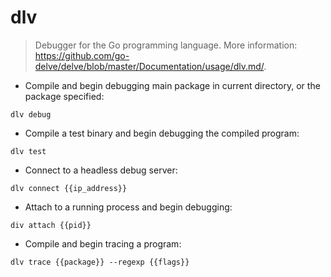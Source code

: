 # dlv

> Debugger for the Go programming language.
> More information: <https://github.com/go-delve/delve/blob/master/Documentation/usage/dlv.md/>.

- Compile and begin debugging main package in current directory, or the package specified:

`dlv debug`

- Compile a test binary and begin debugging the compiled program:

`dlv test`

- Connect to a headless debug server:

`dlv connect {{ip_address}}`

- Attach to a running process and begin debugging:

`div attach {{pid}}`

- Compile and begin tracing a program:

`dlv trace {{package}} --regexp {{flags}}`
